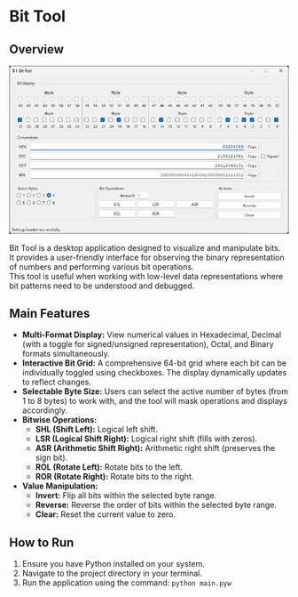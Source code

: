 # Bit Tool

## Overview
<img src="./files/image.png" alt="Bit Tool Screenshot">  

Bit Tool is a desktop application designed to visualize and manipulate bits.  
It provides a user-friendly interface for observing the binary representation of numbers and performing various bit operations.  
This tool is useful when working with low-level data representations where bit patterns need to be understood and debugged.

## Main Features

*   **Multi-Format Display:** View numerical values in Hexadecimal, Decimal (with a toggle for signed/unsigned representation), Octal, and Binary formats simultaneously.
*   **Interactive Bit Grid:** A comprehensive 64-bit grid where each bit can be individually toggled using checkboxes. The display dynamically updates to reflect changes.
*   **Selectable Byte Size:** Users can select the active number of bytes (from 1 to 8 bytes) to work with, and the tool will mask operations and displays accordingly.
*   **Bitwise Operations:**
    *   **SHL (Shift Left):** Logical left shift.
    *   **LSR (Logical Shift Right):** Logical right shift (fills with zeros).
    *   **ASR (Arithmetic Shift Right):** Arithmetic right shift (preserves the sign bit).
    *   **ROL (Rotate Left):** Rotate bits to the left.
    *   **ROR (Rotate Right):** Rotate bits to the right.
*   **Value Manipulation:**
    *   **Invert:** Flip all bits within the selected byte range.
    *   **Reverse:** Reverse the order of bits within the selected byte range.
    *   **Clear:** Reset the current value to zero.





## How to Run

1.  Ensure you have Python installed on your system.
2.  Navigate to the project directory in your terminal.
3.  Run the application using the command: `python main.pyw`
